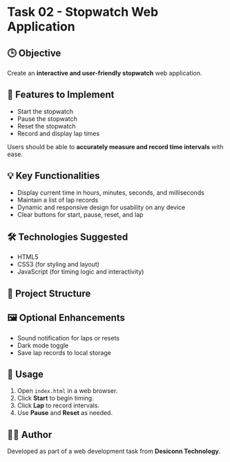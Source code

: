 # Task 02 - Stopwatch Web Application

## 🕒 Objective
Create an **interactive and user-friendly stopwatch** web application.

## 🎯 Features to Implement

- Start the stopwatch
- Pause the stopwatch
- Reset the stopwatch
- Record and display lap times

Users should be able to **accurately measure and record time intervals** with ease.

## 💡 Key Functionalities

- Display current time in hours, minutes, seconds, and milliseconds
- Maintain a list of lap records
- Dynamic and responsive design for usability on any device
- Clear buttons for start, pause, reset, and lap

## 🛠️ Technologies Suggested

- HTML5
- CSS3 (for styling and layout)
- JavaScript (for timing logic and interactivity)

## 📁 Project Structure


## 🖼️ Optional Enhancements

- Sound notification for laps or resets
- Dark mode toggle
- Save lap records to local storage

## 🧪 Usage

1. Open `index.html` in a web browser.
2. Click **Start** to begin timing.
3. Click **Lap** to record intervals.
4. Use **Pause** and **Reset** as needed.

## 👨‍💻 Author
Developed as part of a web development task from **Desiconn Technology**.
